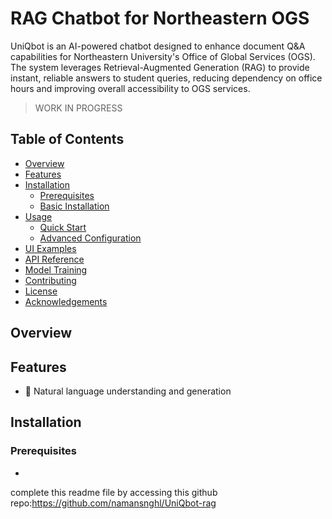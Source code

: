 # RAG Chatbot for Northeastern OGS
UniQbot is an AI-powered chatbot designed to enhance document Q&A capabilities for Northeastern University's Office of Global Services (OGS). The system leverages Retrieval-Augmented Generation (RAG) to provide instant, reliable answers to student queries, reducing dependency on office hours and improving overall accessibility to OGS services.
> WORK IN PROGRESS
## Table of Contents
- [Overview](#overview)
- [Features](#features)
- [Installation](#installation)
  - [Prerequisites](#prerequisites)
  - [Basic Installation](#basic-installation)
- [Usage](#usage)
  - [Quick Start](#quick-start)
  - [Advanced Configuration](#advanced-configuration)
- [UI Examples](#ui-examples)
- [API Reference](#api-reference)
- [Model Training](#model-training)
- [Contributing](#contributing)
- [License](#license)
- [Acknowledgements](#acknowledgements)
## Overview
## Features
- 💬 Natural language understanding and generation
## Installation
### Prerequisites
- 


complete this readme file by accessing this github repo:https://github.com/namansnghl/UniQbot-rag
